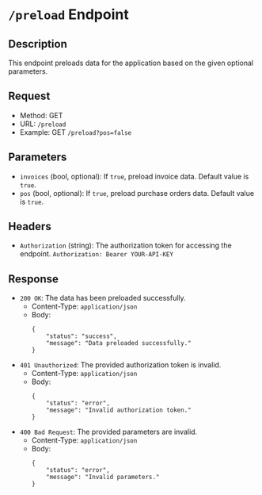# `/preload` Endpoint

## Description
This endpoint preloads data for the application based on the given optional parameters.

## Request
- Method: GET
- URL: `/preload`
- Example: GET `/preload?pos=false`

## Parameters
- `invoices` (bool, optional): If `true`, preload invoice data. Default value is `true`.
- `pos` (bool, optional): If `true`, preload purchase orders data. Default value is `true`.

## Headers
- `Authorization` (string): The authorization token for accessing the endpoint.
`Authorization: Bearer YOUR-API-KEY`

## Response
- `200 OK`: The data has been preloaded successfully.
    - Content-Type: `application/json`
    - Body:
        ```
        {
            "status": "success",
            "message": "Data preloaded successfully."
        }
        ```
- `401 Unauthorized`: The provided authorization token is invalid.
    - Content-Type: `application/json`
    - Body:
        ```
        {
            "status": "error",
            "message": "Invalid authorization token."
        }
        ```
- `400 Bad Request`: The provided parameters are invalid.
    - Content-Type: `application/json`
    - Body:
        ```
        {
            "status": "error",
            "message": "Invalid parameters."
        }
        ```

